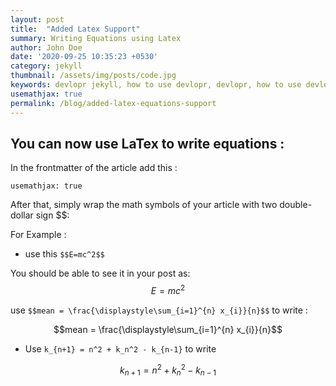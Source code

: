 ```yaml
---
layout: post
title:  "Added Latex Support"
summary: Writing Equations using Latex
author: John Doe
date: '2020-09-25 10:35:23 +0530'
category: jekyll
thumbnail: /assets/img/posts/code.jpg
keywords: devlopr jekyll, how to use devlopr, devlopr, how to use devlopr-jekyll, devlopr-jekyll tutorial,best jekyll themes
usemathjax: true
permalink: /blog/added-latex-equations-support
---
```


## You can now use LaTex to write equations :

In the frontmatter of the article add this :

`usemathjax: true`

After that, simply wrap the math symbols of your article with two double-dollar sign $$:

For Example :

- use this `$$E=mc^2$$`

You should be able to see it in your post as: $$E=mc^2$$

 use `$$mean = \frac{\displaystyle\sum_{i=1}^{n} x_{i}}{n}$$` to write :

$$mean = \frac{\displaystyle\sum_{i=1}^{n} x_{i}}{n}$$

- Use `k_{n+1} = n^2 + k_n^2 - k_{n-1}` to write

$$k_{n+1} = n^2 + k_n^2 - k_{n-1}$$